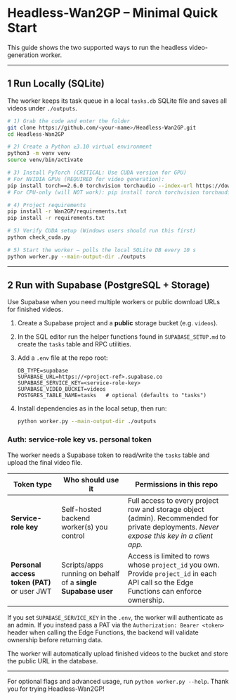 # Headless-Wan2GP – Minimal Quick Start

This guide shows the two supported ways to run the headless video-generation worker.

---

## 1  Run Locally (SQLite)

The worker keeps its task queue in a local `tasks.db` SQLite file and saves all videos under `./outputs`.

```bash
# 1) Grab the code and enter the folder
git clone https://github.com/<your-name>/Headless-Wan2GP.git
cd Headless-Wan2GP

# 2) Create a Python ≥3.10 virtual environment
python3 -m venv venv
source venv/bin/activate

# 3) Install PyTorch (CRITICAL: Use CUDA version for GPU)
# For NVIDIA GPUs (REQUIRED for video generation):
pip install torch==2.6.0 torchvision torchaudio --index-url https://download.pytorch.org/whl/cu124
# For CPU-only (will NOT work): pip install torch torchvision torchaudio

# 4) Project requirements
pip install -r Wan2GP/requirements.txt
pip install -r requirements.txt

# 5) Verify CUDA setup (Windows users should run this first)
python check_cuda.py

# 5) Start the worker – polls the local SQLite DB every 10 s
python worker.py --main-output-dir ./outputs
```

---

## 2  Run with Supabase (PostgreSQL + Storage)

Use Supabase when you need multiple workers or public download URLs for finished videos.

1.  Create a Supabase project and a **public** storage bucket (e.g. `videos`).
2.  In the SQL editor run the helper functions found in `SUPABASE_SETUP.md` to create the `tasks` table and RPC utilities.
3.  Add a `.env` file at the repo root:

    ```env
    DB_TYPE=supabase
    SUPABASE_URL=https://<project-ref>.supabase.co
    SUPABASE_SERVICE_KEY=<service-role-key>
    SUPABASE_VIDEO_BUCKET=videos
    POSTGRES_TABLE_NAME=tasks   # optional (defaults to "tasks")
    ```
4.  Install dependencies as in the local setup, then run:

    ```bash
    python worker.py --main-output-dir ./outputs
    ```

### Auth: service-role key vs. personal token

The worker needs a Supabase token to read/write the `tasks` table and upload the final video file.

| Token type | Who should use it | Permissions in this repo |
|------------|------------------|--------------------------|
| **Service-role key** | Self-hosted backend worker(s) you control | Full access to every project row and storage object (admin).  Recommended for private deployments.  *Never expose this key in a client app.* |
| **Personal access token (PAT)** or user JWT | Scripts/apps running on behalf of a **single Supabase user** | Access is limited to rows whose `project_id` you own.  Provide `project_id` in each API call so the Edge Functions can enforce ownership. |

If you set `SUPABASE_SERVICE_KEY` in the `.env`, the worker will authenticate as an admin.  If you instead pass a PAT via the `Authorization: Bearer <token>` header when calling the Edge Functions, the backend will validate ownership before returning data.

The worker will automatically upload finished videos to the bucket and store the public URL in the database.

---

For optional flags and advanced usage, run `python worker.py --help`. Thank you for trying Headless-Wan2GP!
